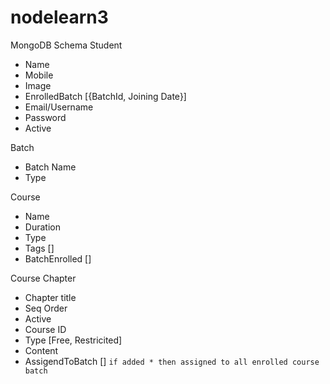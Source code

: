 # nodelearn3


MongoDB Schema
Student
* Name
* Mobile
* Image
* EnrolledBatch [{BatchId, Joining Date}]
* Email/Username
* Password
* Active

Batch
* Batch Name
* Type


Course
* Name
* Duration
* Type
* Tags []
* BatchEnrolled []



Course Chapter
* Chapter title
* Seq Order
* Active
* Course ID
* Type [Free, Restricited]
* Content
* AssigendToBatch []  `if added * then assigned to all enrolled course batch`

